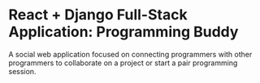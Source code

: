 # React + Django Full-Stack Application: Programming Buddy

A social web application focused on connecting programmers with other programmers to collaborate on a project or start a pair programming session.
